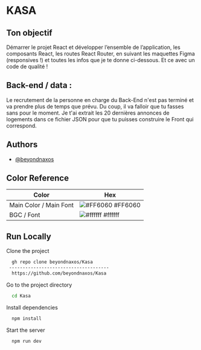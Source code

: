 
# KASA

## Ton objectif 

Démarrer le projet React et développer l’ensemble de l’application, les composants React, les routes React Router, en suivant les maquettes Figma (responsives !) et toutes les infos que je te donne ci-dessous. Et ce avec un code de qualité ! 

## Back-end / data :

 Le recrutement de la personne en charge du Back-End n'est pas terminé et va prendre plus de temps que prévu. Du coup, il va falloir que tu fasses sans pour le moment. Je t'ai extrait les 20 dernières annonces de logements dans ce fichier JSON pour que tu puisses construire le Front qui correspond.


## Authors

- [@beyondnaxos](https://www.github.com/beyondnaxos)

## Color Reference

| Color             | Hex                                                                |
| ----------------- | ------------------------------------------------------------------ |
| Main Color / Main Font | ![#FF6060](https://via.placeholder.com/10/FF6060?text=+) #FF6060 |
| BGC / Font | ![#ffffff](https://via.placeholder.com/10/ffffff?text=+) #ffffff |


## Run Locally

Clone the project

```bash
  gh repo clone beyondnaxos/Kasa 
 -------------------------------------
  https://github.com/beyondnaxos/Kasa
```

Go to the project directory

```bash
  cd Kasa
```

Install dependencies

```bash
  npm install
```

Start the server

```bash
  npm run dev
```

